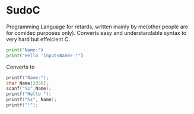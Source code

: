 # SudoC
Programming Language for retards, written mainly by me(other people are for comidec purposes only).
Converts easy and understandable syntax to very hard but effeicient C.
```python
print("Name:")
print("Hello 'input<Name>'!")
```
Converts to
```c
printf("Name:");
char Name[2056];
scanf("%s",Name);
printf("Hello ");
printf("%s", Name);
printf("!");
```
